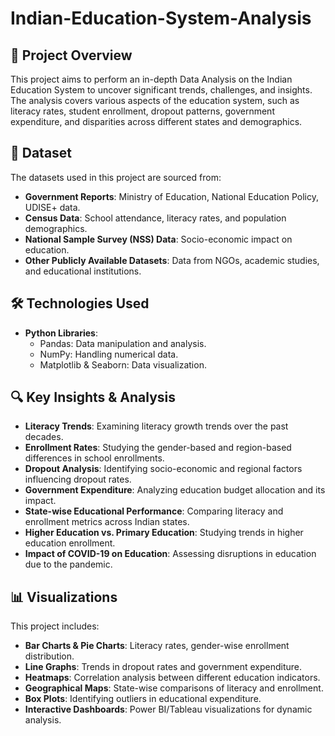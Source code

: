 # Indian-Education-System-Analysis

## 📌 Project Overview

This project aims to perform an in-depth Data Analysis on the Indian Education System to uncover significant trends, challenges, and insights.
The analysis covers various aspects of the education system, such as literacy rates, student enrollment, dropout patterns, government expenditure, and disparities across different states and demographics.

## 📂 Dataset

The datasets used in this project are sourced from:
- **Government Reports**: Ministry of Education, National Education Policy, UDISE+ data.
- **Census Data**: School attendance, literacy rates, and population demographics.
- **National Sample Survey (NSS) Data**: Socio-economic impact on education.
- **Other Publicly Available Datasets**: Data from NGOs, academic studies, and educational institutions.

## 🛠️ Technologies Used

- **Python Libraries**:
  - Pandas: Data manipulation and analysis.
  - NumPy: Handling numerical data.
  - Matplotlib & Seaborn: Data visualization.

## 🔍 Key Insights & Analysis

- **Literacy Trends**: Examining literacy growth trends over the past decades.
- **Enrollment Rates**: Studying the gender-based and region-based differences in school enrollments.
- **Dropout Analysis**: Identifying socio-economic and regional factors influencing dropout rates.
- **Government Expenditure**: Analyzing education budget allocation and its impact.
- **State-wise Educational Performance**: Comparing literacy and enrollment metrics across Indian states.
- **Higher Education vs. Primary Education**: Studying trends in higher education enrollment.
- **Impact of COVID-19 on Education**: Assessing disruptions in education due to the pandemic.

## 📊 Visualizations

This project includes:
- **Bar Charts & Pie Charts**: Literacy rates, gender-wise enrollment distribution.
- **Line Graphs**: Trends in dropout rates and government expenditure.
- **Heatmaps**: Correlation analysis between different education indicators.
- **Geographical Maps**: State-wise comparisons of literacy and enrollment.
- **Box Plots**: Identifying outliers in educational expenditure.
- **Interactive Dashboards**: Power BI/Tableau visualizations for dynamic analysis.
